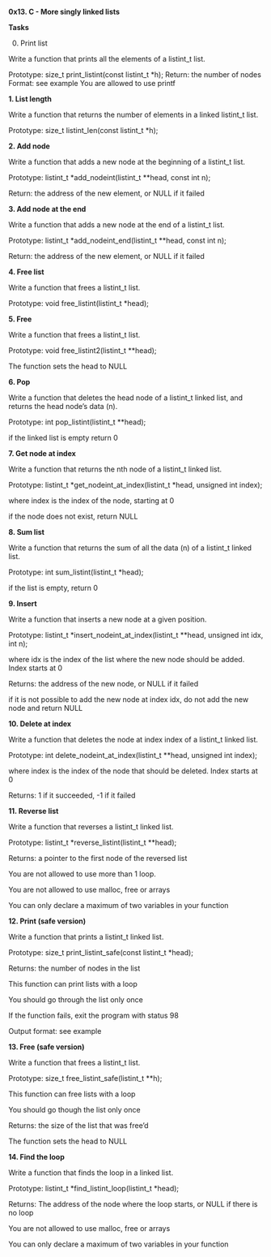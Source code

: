 **0x13. C - More singly linked lists**


















**Tasks**










0. Print list


Write a function that prints all the elements of a listint_t list.

Prototype: size_t print_listint(const listint_t *h);
Return: the number of nodes
Format: see example
You are allowed to use printf



**1. List length**



Write a function that returns the number of elements in a linked listint_t list.


Prototype: size_t listint_len(const listint_t *h);




**2. Add node**



Write a function that adds a new node at the beginning of a listint_t list.


Prototype: listint_t *add_nodeint(listint_t **head, const int n);



Return: the address of the new element, or NULL if it failed



**3. Add node at the end**


Write a function that adds a new node at the end of a listint_t list.



Prototype: listint_t *add_nodeint_end(listint_t **head, const int n);



Return: the address of the new element, or NULL if it failed



**4. Free list**



Write a function that frees a listint_t list.




Prototype: void free_listint(listint_t *head);




**5. Free**



Write a function that frees a listint_t list.




Prototype: void free_listint2(listint_t **head);



The function sets the head to NULL



**6. Pop**




Write a function that deletes the head node of a listint_t linked list, and returns the head node’s data (n).




Prototype: int pop_listint(listint_t **head);





if the linked list is empty return 0



**7. Get node at index**




Write a function that returns the nth node of a listint_t linked list.




Prototype: listint_t *get_nodeint_at_index(listint_t *head, unsigned int index);



where index is the index of the node, starting at 0





if the node does not exist, return NULL





**8. Sum list**




Write a function that returns the sum of all the data (n) of a listint_t linked list.




Prototype: int sum_listint(listint_t *head);


if the list is empty, return 0



**9. Insert**



Write a function that inserts a new node at a given position.




Prototype: listint_t *insert_nodeint_at_index(listint_t **head, unsigned int idx, int n);



where idx is the index of the list where the new node should be added. Index starts at 0



Returns: the address of the new node, or NULL if it failed



if it is not possible to add the new node at index idx, do not add the new node and return NULL



**10. Delete at index**



Write a function that deletes the node at index index of a listint_t linked list.



Prototype: int delete_nodeint_at_index(listint_t **head, unsigned int index);



where index is the index of the node that should be deleted. Index starts at 0




Returns: 1 if it succeeded, -1 if it failed



**11. Reverse list**




Write a function that reverses a listint_t linked list.



Prototype: listint_t *reverse_listint(listint_t **head);



Returns: a pointer to the first node of the reversed list


You are not allowed to use more than 1 loop.



You are not allowed to use malloc, free or arrays



You can only declare a maximum of two variables in your function




**12. Print (safe version)**


Write a function that prints a listint_t linked list.



Prototype: size_t print_listint_safe(const listint_t *head);



Returns: the number of nodes in the list



This function can print lists with a loop



You should go through the list only once



If the function fails, exit the program with status 98


Output format: see example





**13. Free (safe version)**




Write a function that frees a listint_t list.



Prototype: size_t free_listint_safe(listint_t **h);



This function can free lists with a loop



You should go though the list only once



Returns: the size of the list that was free’d



The function sets the head to NULL



**14. Find the loop**




Write a function that finds the loop in a linked list.



Prototype: listint_t *find_listint_loop(listint_t *head);


Returns: The address of the node where the loop starts, or NULL if there is no loop



You are not allowed to use malloc, free or arrays


You can only declare a maximum of two variables in your function

